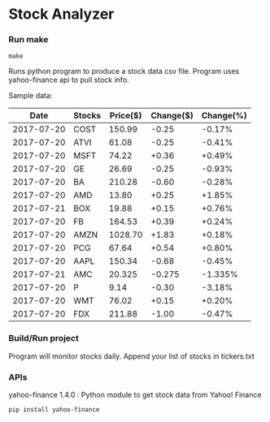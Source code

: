 # Stock Analyzer

### Run make
```
make
```

Runs python program to produce a stock data csv file. Program uses yahoo-finance api to pull stock info.

Sample data:

| Date| Stocks| Price($)| Change($)| Change(%) | 
| --- | --- | --- | --- | ---  | 
| 2017-07-20| COST| 150.99| -0.25| -0.17% | 
| 2017-07-20| ATVI| 61.08| -0.25| -0.41% | 
| 2017-07-20| MSFT| 74.22| +0.36| +0.49% | 
| 2017-07-20| GE| 26.69| -0.25| -0.93% | 
| 2017-07-20| BA| 210.28| -0.60| -0.28% | 
| 2017-07-20| AMD| 13.80| +0.25| +1.85% | 
| 2017-07-21| BOX| 19.88| +0.15| +0.76% | 
| 2017-07-20| FB| 164.53| +0.39| +0.24% | 
| 2017-07-20| AMZN| 1028.70| +1.83| +0.18% | 
| 2017-07-20| PCG| 67.64| +0.54| +0.80% | 
| 2017-07-20| AAPL| 150.34| -0.68| -0.45% | 
| 2017-07-21| AMC| 20.325| -0.275| -1.335% | 
| 2017-07-20| P| 9.14| -0.30| -3.18% | 
| 2017-07-20| WMT| 76.02| +0.15| +0.20% | 
| 2017-07-20| FDX| 211.88| -1.00| -0.47% | 

### Build/Run project

Program will monitor stocks daily. Append your list of stocks in tickers.txt

### APIs
yahoo-finance 1.4.0 : Python module to get stock data from Yahoo! Finance

```
pip install yahoo-finance
```

